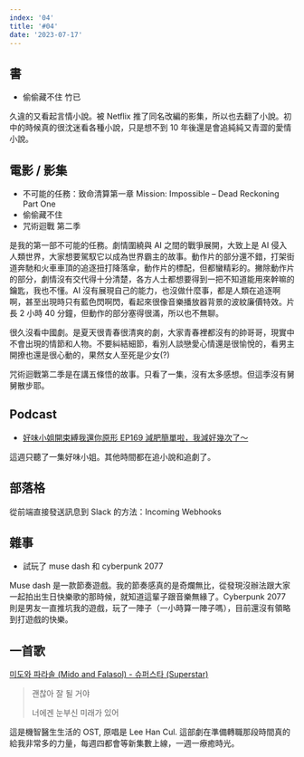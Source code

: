 ```yaml
---
index: '04'
title: '#04'
date: '2023-07-17'
---
```


## 書

- 偷偷藏不住 竹已

久違的又看起言情小說。被 Netflix 推了同名改編的影集，所以也去翻了小說。初中的時候真的很沈迷看各種小說，只是想不到 10 年後還是會追純純又青澀的愛情小說。

## 電影 / 影集 

- 不可能的任務：致命清算第一章 Mission: Impossible – Dead Reckoning Part One
- 偷偷藏不住
- 咒術迴戰 第二季


是我的第一部不可能的任務。劇情圍繞與 AI 之間的戰爭展開，大致上是 AI 侵入人類世界，大家想要駕馭它以成為世界霸主的故事。動作片的部分還不錯，打架街道奔馳和火車車頂的追逐扭打降落傘，動作片的標配，但都蠻精彩的。撇除動作片的部分，劇情沒有交代得十分清楚，各方人士都想要得到一把不知道能用來幹嘛的鑰匙，我也不懂。AI 沒有展現自己的能力，也沒做什麼事，都是人類在追逐啊啊，甚至出現時只有藍色閃啊閃，看起來很像音樂播放器背景的波紋廉價特效。片長 2 小時 40 分鐘，但動作的部分塞得很滿，所以也不無聊。

很久沒看中國劇。是夏天很青春很清爽的劇，大家青春裡都沒有的帥哥哥，現實中不會出現的情節和人物。不要糾結細節，看別人談戀愛心情還是很愉悅的，看男主開撩也還是很心動的，果然女人至死是少女(?)

咒術迴戰第二季是在講五條悟的故事。只看了一集，沒有太多感想。但這季沒有舅舅散步耶。

## Podcast

- [好味小姐開束縛我還你原形 EP169 減肥簡單啦，我減好幾次了～](https://open.spotify.com/episode/0SbGbk7O8rexXs7cddd0po?si=6fedd9a5028a4ee3&nd=1)

這週只聽了一集好味小姐。其他時間都在追小說和追劇了。

## 部落格

從前端直接發送訊息到 Slack 的方法：Incoming Webhooks

## 雜事

- 試玩了 muse dash 和 cyberpunk 2077

Muse dash 是一款節奏遊戲。我的節奏感真的是奇爛無比，從發現沒辦法跟大家一起拍出生日快樂歌的那時候，就知道這輩子跟音樂無緣了。Cyberpunk 2077 則是男友一直推坑我的遊戲，玩了一陣子（一小時算一陣子嗎），目前還沒有領略到打遊戲的快樂。

## 一首歌

[미도와 파라솔 (Mido and Falasol) - 슈퍼스타 (Superstar)](https://www.youtube.com/watch?v=URRimPZBHf8)

> 괜찮아 잘 될 거야
>
> 너에겐 눈부신 미래가 있어

這是機智醫生生活的 OST, 原唱是 Lee Han Cul. 這部劇在準備轉職那段時間真的給我非常多的力量，每週四都會等新集數上線，一週一療癒時光。



